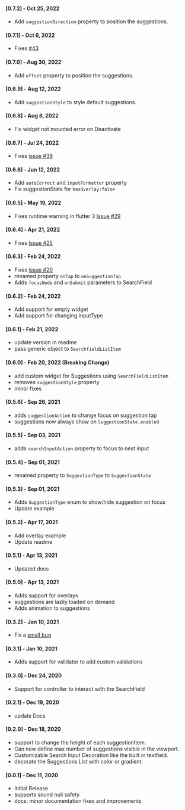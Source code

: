 #### [0.7.2] - Oct 25, 2022

- Add `suggestionDirection` property to position the suggestions.

#### [0.7.1] - Oct 6, 2022
-  Fixes [#43](https://github.com/maheshmnj/searchfield/issues/43)

#### [0.7.0] - Aug 30, 2022

- Add `offset` property to position the suggestions.

#### [0.6.9] - Aug 12, 2022

- Add `suggestionStyle` to style default suggestions.
#### [0.6.8] - Aug 8, 2022

- Fix widget not mounted error on Deactivate

#### [0.6.7] - Jul 24, 2022

- Fixes [issue #39](https://github.com/maheshmnj/searchfield/issues/39)
#### [0.6.6] - Jun 12, 2022

- Add `autoCorrect` and `inputFormatter`  property
- Fix suggestionState for `hasOverlay:false`
#### [0.6.5] - May 19, 2022

- Fixes runtime warning in flutter 3 [Issue #29](https://github.com/maheshmnj/searchfield/issues/29)
#### [0.6.4] - Apr 21, 2022

- Fixes [Issue #25](https://github.com/maheshmnj/searchfield/issues/25)

#### [0.6.3] - Feb 24, 2022

- Fixes [issue #20](https://github.com/maheshmnj/searchfield/issues/20)
- renamed property `onTap` to `onSuggestionTap`
- Adds `focusNode` and `onSubmit` parameters to SearchField
#### [0.6.2] - Feb 24, 2022

- Add support for empty widget
- Add support for changing inputType

#### [0.6.1] - Feb 21, 2022

- update version in readme
- pass generic object to `SearchfieldListItem`

#### [0.6.0] - Feb 20, 2022 (Breaking Change)

- add custom widget for Suggestions using `SearchFieldListItem`
- removes `suggestionStyle` property
- minor fixes

#### [0.5.6] - Sep 26, 2021

- adds `suggestionAction` to change focus on suggestion tap
- suggestions now always show on `SuggestionState.enabled`

#### [0.5.5] - Sep 03, 2021

- adds `searchInputAction` property to focus to next input

#### [0.5.4] - Sep 01, 2021

- renamed property to `SuggestionType` to `SuggestionState`
#### [0.5.3] - Sep 01, 2021

- Adds `SuggestionType` enum to show/hide suggestion on focus 
- Update example

#### [0.5.2] - Apr 17, 2021

- Add overlay example 
- Update readme
#### [0.5.1] - Apr 13, 2021

- Updated docs

#### [0.5.0] - Apr 13, 2021

- Adds support for overlays
- suggestions are lazily loaded on demand
- Adds animation to suggestions

#### [0.3.2] - Jan 10, 2021

- Fix a [small bug](https://github.com/maheshmnj/searchfield/pull/4)

#### [0.3.1] - Jan 10, 2021

- Adds support for validator to add custom validations

#### [0.3.0] - Dec 24, 2020

- Support for controller to interact with the SearchField

#### [0.2.1] - Dec 19, 2020

- update Docs

#### [0.2.0] - Dec 18, 2020

- support to change the height of each suggestionItem.
- Can now define max number of suggestions visible in the viewport.
- Customizable Search Input Decoration like the built in textfield.
- decorate the Suggestions List with color or gradient.

#### [0.0.1] - Dec 11, 2020

- Initial Release.
- supports sound null safety
- docs: minor documentation fixes and improvements
